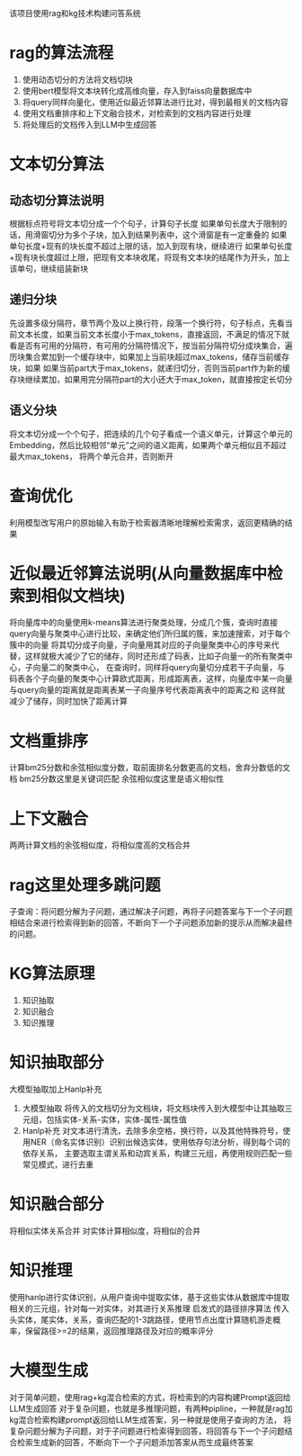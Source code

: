 该项目使用rag和kg技术构建问答系统
# rag的算法流程
1. 使用动态切分的方法将文档切块
2. 使用bert模型将文本块转化成高维向量，存入到faiss向量数据库中
3. 将query同样向量化，使用近似最近邻算法进行比对，得到最相关的文档内容
4. 使用文档重排序和上下文融合技术，对检索到的文档内容进行处理
5. 将处理后的文档传入到LLM中生成回答
# 文本切分算法
## 动态切分算法说明
根据标点符号将文本切分成一个个句子，计算句子长度
如果单句长度大于限制的话，用滑窗切分为多个子块，加入到结果列表中，这个滑窗是有一定重叠的
如果单句长度+现有的块长度不超过上限的话，加入到现有块，继续进行
如果单句长度+现有块长度超过上限，把现有文本块收尾，将现有文本块的结尾作为开头，加上该单句，继续组装新块
## 递归分块
先设置多级分隔符，章节两个及以上换行符，段落一个换行符，句子标点，先看当前文本长度，如果当前文本长度小于max_tokens，直接返回，不满足的情况下就
看是否有可用的分隔符，有可用的分隔符情况下，按当前分隔符切分成块集合，遍历块集合累加到一个缓存块中，如果加上当前块超过max_tokens，储存当前缓存块，如果
如果当前part大于max_tokens，就递归切分，否则当前part作为新的缓存块继续累加，如果用完分隔符part的大小还大于max_token，就直接按定长切分
## 语义分块
将文本切分成一个个句子，把连续的几个句子看成一个语义单元，计算这个单元的Embedding，然后比较相邻“单元”之间的语义距离，如果两个单元相似且不超过最大max_tokens，
将两个单元合并，否则断开
# 查询优化
利用模型改写用户的原始输入有助于检索器清晰地理解检索需求，返回更精确的结果
# 近似最近邻算法说明(从向量数据库中检索到相似文档块)
将向量库中的向量使用k-means算法进行聚类处理，分成几个簇，查询时直接query向量与聚类中心进行比较，来确定他们所归属的簇，来加速搜索，对于每个簇中的向量
将其切分成子向量，子向量用其对应的子向量聚类中心的序号来代替，这样就极大减少了它的储存，同时还形成了码表，比如子向量一的所有聚类中心，子向量二的聚类中心，
在查询时，同样将query向量切分成若干子向量，与码表各个子向量的聚类中心计算欧式距离，形成距离表，这样，向量库中某一向量与query向量的距离就是距离表某一子向量序号代表距离表中的距离之和
这样就减少了储存，同时加快了距离计算
# 文档重排序
计算bm25分数和余弦相似度分数，取前面排名分数更高的文档，舍弃分数低的文档
bm25分数这里是关键词匹配
余弦相似度这里是语义相似性
# 上下文融合
两两计算文档的余弦相似度，将相似度高的文档合并
# rag这里处理多跳问题
子查询：将问题分解为子问题，通过解决子问题，再将子问题答案与下一个子问题相结合来进行检索得到新的回答，不断向下一个子问题添加新的提示从而解决最终的问题。
# KG算法原理
1. 知识抽取
2. 知识融合
3. 知识推理
# 知识抽取部分
大模型抽取加上Hanlp补充
1. 大模型抽取
将传入的文档切分为文档块，将文档块传入到大模型中让其抽取三元组，包括实体-关系-实体，实体-属性-属性值
2. Hanlp补充
对文本进行清洗，去除多余空格，换行符，以及其他特殊符号，使用NER（命名实体识别）识别出候选实体，使用依存句法分析，得到每个词的依存关系，
主要选取主谓关系和动宾关系，构建三元组，再使用规则匹配一些常见模式，进行去重
# 知识融合部分
将相似实体关系合并
对实体计算相似度，将相似的合并
# 知识推理
使用hanlp进行实体识别，从用户查询中提取实体，基于这些实体从数据库中提取相关的三元组，针对每一对实体，对其进行关系推理
启发式的路径排序算法
传入头实体，尾实体，关系，查询匹配的1-3跳路径，使用节点出度计算随机游走概率，保留路径>=2的结果，返回推理路径及对应的概率评分
# 大模型生成
对于简单问题，使用rag+kg混合检索的方式，将检索到的内容构建Prompt返回给LLM生成回答
对于复杂问题，也就是多推理问题，有两种pipline，一种就是rag加kg混合检索构建prompt返回给LLM生成答案，另一种就是使用子查询的方法，
将复杂问题分解为子问题，对于子问题进行检索得到回答，将回答与下一个子问题结合检索生成新的回答，不断向下一个子问题添加答案从而生成最终答案